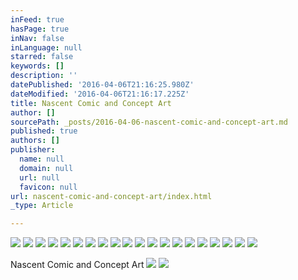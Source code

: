 ```yaml
---
inFeed: true
hasPage: true
inNav: false
inLanguage: null
starred: false
keywords: []
description: ''
datePublished: '2016-04-06T21:16:25.980Z'
dateModified: '2016-04-06T21:16:17.225Z'
title: Nascent Comic and Concept Art
author: []
sourcePath: _posts/2016-04-06-nascent-comic-and-concept-art.md
published: true
authors: []
publisher:
  name: null
  domain: null
  url: null
  favicon: null
url: nascent-comic-and-concept-art/index.html
_type: Article

---
```

![](https://the-grid-user-content.s3-us-west-2.amazonaws.com/a9267d9f-b499-4eb1-b34b-236ba3c8851f.jpg)
![](https://the-grid-user-content.s3-us-west-2.amazonaws.com/4e268a6e-2382-4d43-93dc-358d13a6a9bb.jpg)
![](https://the-grid-user-content.s3-us-west-2.amazonaws.com/cd8d2c00-c1dd-475c-9091-b68fff3a16e6.jpg)
![](https://the-grid-user-content.s3-us-west-2.amazonaws.com/0a3ae041-89f6-4323-ba3d-f69a60a41210.jpg)
![](https://the-grid-user-content.s3-us-west-2.amazonaws.com/c2c3faa8-97c7-4896-9898-d97f7dbf3f2c.jpg)
![](https://the-grid-user-content.s3-us-west-2.amazonaws.com/91ce73f6-3211-4974-a1c0-18ccc40ba782.jpg)
![](https://the-grid-user-content.s3-us-west-2.amazonaws.com/1ab0cd90-8ce8-48f9-96f4-9b1cfdfc94b3.png)
![](https://the-grid-user-content.s3-us-west-2.amazonaws.com/85080989-7c4c-47fa-b23c-2d8503e90ff0.png)
![](https://the-grid-user-content.s3-us-west-2.amazonaws.com/154af95a-de2f-458a-b2a6-e9e18b773d72.jpg)
![](https://the-grid-user-content.s3-us-west-2.amazonaws.com/40542bfa-a146-4224-bb76-fa6d35c76a08.jpg)
![](https://the-grid-user-content.s3-us-west-2.amazonaws.com/d6d2c529-369f-426f-b510-ac8de21e2c9a.jpg)
![](https://the-grid-user-content.s3-us-west-2.amazonaws.com/11c80373-7bc3-49e3-ac23-67ae11fd7969.jpg)
![](https://the-grid-user-content.s3-us-west-2.amazonaws.com/19b26088-732a-478d-b3a9-0f610b8d896d.jpg)
![](https://the-grid-user-content.s3-us-west-2.amazonaws.com/867dafc5-7c41-45e9-9906-167a4f523020.jpg)
![](https://the-grid-user-content.s3-us-west-2.amazonaws.com/ffdf9610-c6a5-41b6-8041-bcc02e9cd207.jpg)
![](https://the-grid-user-content.s3-us-west-2.amazonaws.com/864f7a6d-a83b-40b7-8488-16531f864ac2.jpg)
![](https://the-grid-user-content.s3-us-west-2.amazonaws.com/099d225e-2aaf-426f-87fe-518d47355047.jpg)
![](https://the-grid-user-content.s3-us-west-2.amazonaws.com/687640f5-5e94-46bd-8c1e-aa4d565cbf2c.jpg)
![](https://the-grid-user-content.s3-us-west-2.amazonaws.com/889a70e1-6f09-42a0-8faa-ba76351245e9.jpg)
![](https://the-grid-user-content.s3-us-west-2.amazonaws.com/b6aeefbe-8cb8-485d-a5a2-cb08a1156fa2.jpg)

Nascent Comic and Concept Art
![](https://the-grid-user-content.s3-us-west-2.amazonaws.com/0ff04984-9e8c-42ae-8e53-9e709899eac8.jpg)
![](https://the-grid-user-content.s3-us-west-2.amazonaws.com/e9257043-17db-4e7a-90de-5865dd02eaf2.jpg)
